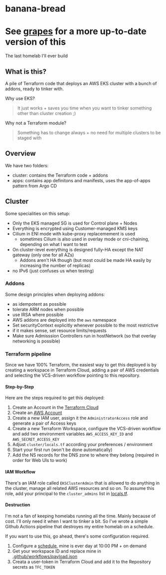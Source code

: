 # banana-bread
# See [grapes](https://github.com/the-technat/grapes) for a more up-to-date version of this

The last homelab I'll ever build

## What is this?

A pile of Terraform code that deploys an AWS EKS cluster with a bunch of addons, ready to tinker with.

Why use EKS?
> It just works + saves you time when you want to tinker something other than cluster creation ;)

Why not a Terraform module?
> Something has to change always + no need for multiple clusters to be staged with

## Overview

We have two folders:
- cluster: contains the Terraform code + addons
- apps: contains app definitons and manifests, uses the app-of-apps pattern from Argo CD

## Cluster

Some specialities on this setup:

- Only the EKS managed SG is used for Control plane + Nodes
- Everything is encrypted using Customer-managed KMS keys
- Cilium in ENI mode with kube-proxy replacemement is used 
  - sometimes Cilium is also used in overlay mode or cni-chaining, depending on what I want to test
- On cluster-level everything is designed fully-HA except the NAT gateway (only one for all AZs)
  - Addons aren't HA though (but most could be made HA easily by increasing the number of replicas)
- no IPv6 (just confuses us when testing)

### Addons

Some design principles when deploying addons:
- as idempotent as possible
- tolerate ARM nodes when possible
- use IRSA where possible
- AWS addons are deployed into the `aws` namespace
- Set securityContext explicitly whenever possible to the most restrictive
- if it makes sense, set resource limits/requests
- Make sure Admisssion Controllers run in hostNetwork (so that overlay networking is possible)

### Terraform pipeline

Since we have 100% Terraform, the easiest way to get this deployed is by creating a workspace in Terraform Cloud, adding a pair of AWS credentials and selecting the VCS-driven workflow pointing to this repository.

#### Step-by-Step

Here are the steps required to get this deployed:

1. Create an Account in the [Terraform Cloud](https://app.terraform.io)
2. Create an [AWS Account](https://aws.amazon.com)
4. Create a new IAM user, assign it the `AdministratorAccess` role and generate a pair of Access keys
5. Create a new Terraform Workspace, configure the VCS-driven workflow and add two environment variables `AWS_ACCESS_KEY_ID` and `AWS_SECRET_ACCESS_KEY`
6. Adjust `cluster/locals.tf` according your preferences / environment
7. Start your first run (won't be done automatically)
8. Add the NS records for the DNS zone to where they belong (required in order for Web UIs to work)


#### IAM Workflow

There's an IAM role called `EKSClusterAdmin` that is allowed to do anything in the cluster, manage all related AWS resources and so on. To assume this role, add your principal to the `cluster_admins` list in [locals.tf](cluster/locals.tf).

#### Destruction

I'm not a fan of keeping homelabs running all the time. Mainly because of cost. I'll only need it when I want to tinker a bit. So I've wrote a simple Github Actions pipeline that destroyes my entire homelab on a schedule.

If you want to use this, go ahead, there's some configuration required.

1. Configure a [schedule](./.github/workflows/destroy.yml), mine is ever day at 10:00 PM + on demand
2. Get your workspace ID and replace mine in [.github/workflows/payload.json](./.github/workflows/payload.json)
3. Creata a user-token in Terraform Cloud and add it to the Repository secrets as `TFC_TOKEN`
